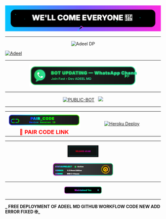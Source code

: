 ![WELLCOME](Adeel/wellcome.svg)
  
______

<p align="center">
  <img src="https://files.catbox.moe/hg5hj6.jpg" width="350" alt="Adeel DP">
</p>

[![Adeel](https://raw.githubusercontent.com/ADEEL967MD/ADEEL-MD/main/Adeel/mr.svg)](https://whatsapp.com/channel/0029VbBmz4V5vKAIaWfYPT0C)
___ 

<p align="center">
  <a href="https://whatsapp.com/channel/0029VbBmz4V5vKAIaWfYPT0C" target="_blank">
    <img src="./Adeel/channel-update.svg" width="350" alt="Bot Updating — WhatsApp Channel | Join Fast">
  </a>
</p>

---------

<p align="center">
<a href="https://github.com/ADEEL967MD/ADEEL-MD"><img title="PUBLIC-BOT" src="https://img.shields.io/static/v1?label=Language&message=JavaScript&style=square&color=darkpink"></a> &nbsp;
  <img src="https://komarev.com/ghpvc/?username=ADEEL-MD&label=VIEWS&style=square&color=blue" />
</p>

--------------

<!-- 🟥 Pair Code + Heroku Section (Pair = Red 100%, Heroku = 98%) -->
<div align="center">
  <table width="100%">
    <tr>
      <td align="center" width="50%">
        <a href="https://adeel-md-pair-4dc19a2c57b9.herokuapp.com/" target="_blank">
          <img src="./Adeel/paircode-link.svg" width="100%" alt="PAIR_CODE – Device Session ID" style="filter: hue-rotate(-50deg) saturate(200%) brightness(1.2);">
        </a>
        <br>
        <b style="color:red; font-size:18px;">🔗 PAIR CODE LINK</b>
      </td>
      <td align="center" width="50%">
        <a href="https://dashboard.heroku.com/new-app?template=https://github.com/ADEEL967MD/ADEEL-MD" target="_blank">
          <img src="https://img.shields.io/badge/Heroku-430098?style=for-the-badge&logo=heroku&logoColor=white&labelColor=000000&color=0000FF" width="98%" alt="Heroku Deploy">
        </a>
      </td>
    </tr>
  </table>
</div>

--------------

<p align="center">
<img src="Adeel/v5.0.0.svg" alt="v5.0.0" width="100"/>
  
<p align="center">
<img src="Adeel/license.svg" alt="License" width="200"/>

--------------

<p align="center">
<img src="Adeel/maintenance.svg" alt="Maintenance" width="120"/>

-------------

**_ FREE DEPLOYMENT OF ADEEL MD GITHUB WORKFLOW CODE NEW ADD ERROR FIXED ✠_**
